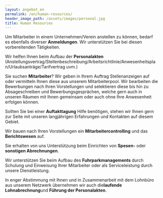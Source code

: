 ```yaml
---
layout: angebot_en
permalink: /en/human-resources/
header_image_path: /assets/images/personal.jpg
title: Human Resources
---
```



Um Mitarbeiter in einem Unternehmen/Verein anstellen zu k&ouml;nnen, bedarf es ebenfalls diverser **Anmeldungen**. Wir unterst&uuml;tzen Sie bei diesen vorbereitenden T&auml;tigkeiten.

Wir helfen Ihnen beim Aufbau der **Personalakten** (Anstellungsvertrag/Stellenbeschreibung/Arbeitsrichtlinie/Anwesenheitsplan/Urlaubsantr&auml;ge/Tarifvertrag uvm.)

Sie suchen **Mitarbeiter**? Wir geben in Ihrem Auftrag Stellenanzeigen auf oder vermitteln Ihnen diese aus unserem Mitarbeiterpool. Wir bearbeiten die Bewerbungen nach Ihren Vorstellungen und selektieren diese bis hin zu Absageschreiben und Bewerbungsgespr&auml;chen, welche gern auch in unseren R&auml;umen mit Ihnen gemeinsam oder auch ohne Ihre Anwesenheit erfolgen k&ouml;nnen.

Sollten Sie bei einer **Auftakttagung** Hilfe ben&ouml;tigen, stehen wir Ihnen gern zur Seite mit unseren langj&auml;hrigen Erfahrungen und Kontakten auf diesem Gebiet.

Wir bauen nach Ihren Vorstellungen ein **Mitarbeitercontrolling** und das **Berichtswesen** auf.

Sie erhalten von uns Unterst&uuml;tzung beim Einrichten von **Spesen-** oder **sonstigen Abrechnungen**.

Wir unterst&uuml;tzen Sie beim Aufbau des **Fuhrparkmanagements** durch Schulung und Einweisung Ihrer Mitarbeiter oder als Serviceleistung durch unsere Dienstleistung.

In enger Abstimmung mit Ihnen und in Zusammenarbeit mit dem Lohnb&uuml;ro aus unserem Netzwerk &uuml;bernehmen wir auch die**laufende Lohnabrechnung**und **F&uuml;hrung der Personalakten**.

&nbsp;
